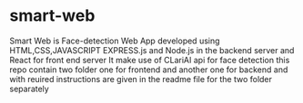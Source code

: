 # smart-web
Smart Web is Face-detection Web App developed using HTML,CSS,JAVASCRIPT EXPRESS.js and Node.js in the backend server and React for front end server
It make use of CLariAI api for face detection
this repo contain two folder one for frontend and another one for backend and with reuired instructions are given in the readme file for the two folder separately
